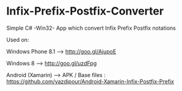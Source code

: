 # Infix-Prefix-Postfix-Converter

Simple C# -Win32- App which convert Infix Prefix Postfix notations


Used on:

Windows Phone 8.1  --> http://goo.gl/AjupoE

Windows 8  --> http://goo.gl/uzdFpg

Android (Xamarin) --> APK / Base files : https://github.com/yazdipour/Android-Xamarin-Infix-Postfix-Prefix 
